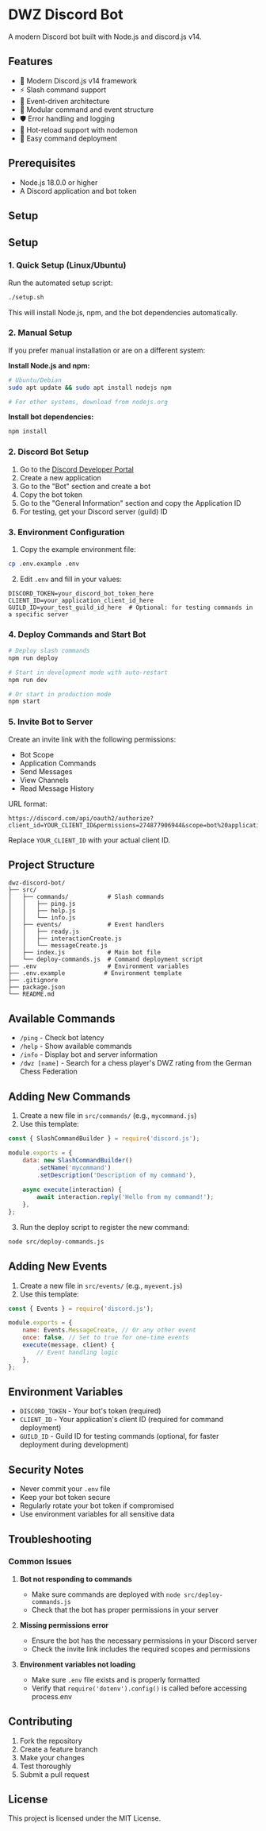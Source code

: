 # DWZ Discord Bot

A modern Discord bot built with Node.js and discord.js v14.

## Features

- 🤖 Modern Discord.js v14 framework
- ⚡ Slash command support
- 🔧 Event-driven architecture
- 📁 Modular command and event structure
- 🛡️ Error handling and logging
- 🔄 Hot-reload support with nodemon
- 🎯 Easy command deployment

## Prerequisites

- Node.js 18.0.0 or higher
- A Discord application and bot token

## Setup

## Setup

### 1. Quick Setup (Linux/Ubuntu)

Run the automated setup script:
```bash
./setup.sh
```

This will install Node.js, npm, and the bot dependencies automatically.

### 2. Manual Setup

If you prefer manual installation or are on a different system:

**Install Node.js and npm:**
```bash
# Ubuntu/Debian
sudo apt update && sudo apt install nodejs npm

# For other systems, download from nodejs.org
```

**Install bot dependencies:**
```bash
npm install
```

### 2. Discord Bot Setup

1. Go to the [Discord Developer Portal](https://discord.com/developers/applications)
2. Create a new application
3. Go to the "Bot" section and create a bot
4. Copy the bot token
5. Go to the "General Information" section and copy the Application ID
6. For testing, get your Discord server (guild) ID

### 3. Environment Configuration

1. Copy the example environment file:
```bash
cp .env.example .env
```

2. Edit `.env` and fill in your values:
```env
DISCORD_TOKEN=your_discord_bot_token_here
CLIENT_ID=your_application_client_id_here
GUILD_ID=your_test_guild_id_here  # Optional: for testing commands in a specific server
```

### 4. Deploy Commands and Start Bot

```bash
# Deploy slash commands
npm run deploy

# Start in development mode with auto-restart
npm run dev

# Or start in production mode
npm start
```

### 5. Invite Bot to Server

Create an invite link with the following permissions:
- Bot Scope
- Application Commands
- Send Messages
- View Channels
- Read Message History

URL format:
```
https://discord.com/api/oauth2/authorize?client_id=YOUR_CLIENT_ID&permissions=274877906944&scope=bot%20applications.commands
```

Replace `YOUR_CLIENT_ID` with your actual client ID.

## Project Structure

```
dwz-discord-bot/
├── src/
│   ├── commands/           # Slash commands
│   │   ├── ping.js
│   │   ├── help.js
│   │   └── info.js
│   ├── events/             # Event handlers
│   │   ├── ready.js
│   │   ├── interactionCreate.js
│   │   └── messageCreate.js
│   ├── index.js            # Main bot file
│   └── deploy-commands.js  # Command deployment script
├── .env                    # Environment variables
├── .env.example           # Environment template
├── .gitignore
├── package.json
└── README.md
```

## Available Commands

- `/ping` - Check bot latency
- `/help` - Show available commands
- `/info` - Display bot and server information
- `/dwz [name]` - Search for a chess player's DWZ rating from the German Chess Federation

## Adding New Commands

1. Create a new file in `src/commands/` (e.g., `mycommand.js`)
2. Use this template:

```javascript
const { SlashCommandBuilder } = require('discord.js');

module.exports = {
    data: new SlashCommandBuilder()
        .setName('mycommand')
        .setDescription('Description of my command'),
    
    async execute(interaction) {
        await interaction.reply('Hello from my command!');
    },
};
```

3. Run the deploy script to register the new command:
```bash
node src/deploy-commands.js
```

## Adding New Events

1. Create a new file in `src/events/` (e.g., `myevent.js`)
2. Use this template:

```javascript
const { Events } = require('discord.js');

module.exports = {
    name: Events.MessageCreate, // Or any other event
    once: false, // Set to true for one-time events
    execute(message, client) {
        // Event handling logic
    },
};
```

## Environment Variables

- `DISCORD_TOKEN` - Your bot's token (required)
- `CLIENT_ID` - Your application's client ID (required for command deployment)
- `GUILD_ID` - Guild ID for testing commands (optional, for faster deployment during development)

## Security Notes

- Never commit your `.env` file
- Keep your bot token secure
- Regularly rotate your bot token if compromised
- Use environment variables for all sensitive data

## Troubleshooting

### Common Issues

1. **Bot not responding to commands**
   - Make sure commands are deployed with `node src/deploy-commands.js`
   - Check that the bot has proper permissions in your server

2. **Missing permissions error**
   - Ensure the bot has the necessary permissions in your Discord server
   - Check the invite link includes the required scopes and permissions

3. **Environment variables not loading**
   - Make sure `.env` file exists and is properly formatted
   - Verify that `require('dotenv').config()` is called before accessing process.env

## Contributing

1. Fork the repository
2. Create a feature branch
3. Make your changes
4. Test thoroughly
5. Submit a pull request

## License

This project is licensed under the MIT License.
